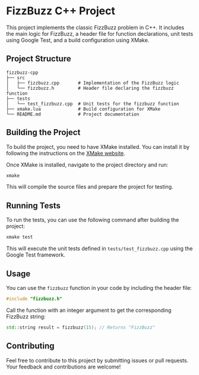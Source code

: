 # FizzBuzz C++ Project

This project implements the classic FizzBuzz problem in C++. It includes the main logic for FizzBuzz, a header file for function declarations, unit tests using Google Test, and a build configuration using XMake.

## Project Structure

```
fizzbuzz-cpp
├── src
│   ├── fizzbuzz.cpp       # Implementation of the FizzBuzz logic
│   └── fizzbuzz.h         # Header file declaring the fizzbuzz function
├── tests
│   └── test_fizzbuzz.cpp  # Unit tests for the fizzbuzz function
├── xmake.lua              # Build configuration for XMake
└── README.md              # Project documentation
```

## Building the Project

To build the project, you need to have XMake installed. You can install it by following the instructions on the [XMake website](https://xmake.io/#/).

Once XMake is installed, navigate to the project directory and run:

```bash
xmake
```

This will compile the source files and prepare the project for testing.

## Running Tests

To run the tests, you can use the following command after building the project:

```bash
xmake test
```

This will execute the unit tests defined in `tests/test_fizzbuzz.cpp` using the Google Test framework.

## Usage

You can use the `fizzbuzz` function in your code by including the header file:

```cpp
#include "fizzbuzz.h"
```

Call the function with an integer argument to get the corresponding FizzBuzz string:

```cpp
std::string result = fizzbuzz(15); // Returns "FizzBuzz"
```

## Contributing

Feel free to contribute to this project by submitting issues or pull requests. Your feedback and contributions are welcome!